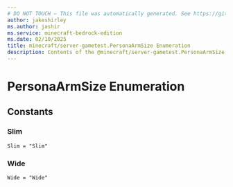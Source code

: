 ```yaml
---
# DO NOT TOUCH — This file was automatically generated. See https://github.com/mojang/minecraftapidocsgenerator to modify descriptions, examples, etc.
author: jakeshirley
ms.author: jashir
ms.service: minecraft-bedrock-edition
ms.date: 02/10/2025
title: minecraft/server-gametest.PersonaArmSize Enumeration
description: Contents of the @minecraft/server-gametest.PersonaArmSize enumeration.
---
```

# PersonaArmSize Enumeration

## Constants
### **Slim**
`Slim = "Slim"`
### **Wide**
`Wide = "Wide"`
